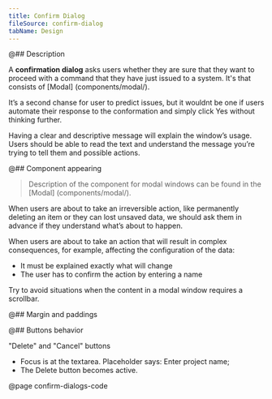 ```yaml
---
title: Confirm Dialog
fileSource: confirm-dialog
tabName: Design
---
```


@## Description

A **confirmation dialog** asks users whether they are sure that they want to proceed with a command that they have just issued to a system. It's that consists of [Modal] (components/modal/).

It’s a second chanse for user to predict issues, but it wouldnt be one if users automate their response to the conformation and simply click Yes without thinking further.

Having a clear and descriptive message will explain the window’s usage. Users should be able to read the text and understand the message you’re trying to tell them and possible actions.

@## Component appearing

> Description of the component for modal windows can be found in the [Modal] (components/modal/).

When users are about to take an irreversible action, like permanently deleting an item or they can lost unsaved data, we should ask them in advance if they understand what’s about to happen.

<!-- pic 1
     pic 2  -->

When users are about to take an action that will result in complex consequences, for example, affecting the configuration of the data:

- It must be explained exactly what will change
- The user has to confirm the action by entering a name

<!-- pic 3 -->

Try to avoid situations when the content in a modal window requires a scrollbar.

@## Margin and paddings

<!-- pic 4 -->
<!-- pic 5 -->

@## Buttons behavior

"Delete" and "Cancel" buttons

- Focus is at the textarea. Placeholder says: Enter project name;
- The Delete button becomes active.

@page confirm-dialogs-code
